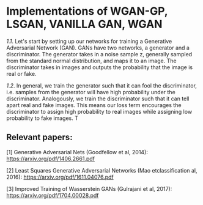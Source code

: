 # Implementations of WGAN-GP, LSGAN, VANILLA GAN, WGAN 

*1.1*. Let's start by setting up our networks for training a Generative Adversarial Network (GAN).  GANs have two networks, a generator and a discriminator. The generator takes in a noise sample z, generally sampled from the standard normal distribution, and maps it to an image. The discriminator takes in images and outputs the probability that the image is real or fake.

*1.2*. In general, we train the generator such that it can fool the discriminator, i.e. samples from the generator will have high probability under the discriminator. Analogously, we train the discriminator such that it can tell apart real and fake images. This means our loss term encourages the discriminator to assign high probability to real images while assigning low probability to fake images. T


## Relevant papers:
[1] Generative Adversarial Nets (Goodfellow et al, 2014): https://arxiv.org/pdf/1406.2661.pdf

[2] Least Squares Generative Adversarial Networks (Mao etclassification al, 2016): https://arxiv.org/pdf/1611.04076.pdf

[3] Improved Training of Wasserstein GANs (Gulrajani et al, 2017): https://arxiv.org/pdf/1704.00028.pdf


